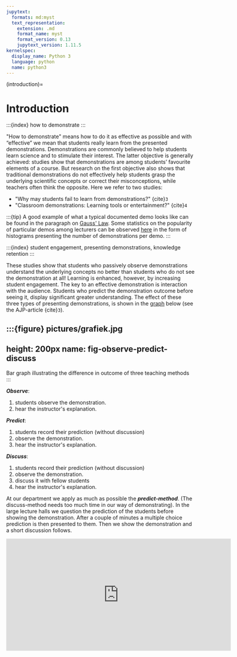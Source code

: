 ```yaml
---
jupytext:
  formats: md:myst
  text_representation:
    extension: .md
    format_name: myst
    format_version: 0.13
    jupytext_version: 1.11.5
kernelspec:
  display_name: Python 3
  language: python
  name: python3
---
```


(introduction)=

# Introduction

:::{index} how to demonstrate
:::

"How to demonstrate" means how to do it as effective as possible and with “effective” we mean that students really learn from the presented demonstrations. Demonstrations are commonly believed to help students learn science and to stimulate their interest. The latter objective is generally achieved: studies show that demonstrations are among students’ favourite elements of a course. But research on the first objective also shows that traditional demonstrations do not effectively help students grasp the underlying scientific concepts or correct their misconceptions, while teachers often think the opposite. Here we refer to two studies:

* "Why may students fail to learn from demonstrations?" {cite}`3`
* "Classroom demonstrations: Learning tools or entertainment?" {cite}`4`

:::{tip}
A good example of what a typical documented demo looks like can be found in the paragraph on [Gauss' Law](5B20-01). Some statistics on the popularity of particular demos among lecturers can be observed [here](demo-statistics) in the form of histograms presenting the number of demonstrations per demo.
:::

:::{index} student engagement, presenting demonstrations, knowledge retention
:::

These studies show that students who passively observe demonstrations understand the underlying concepts no better than students who do not see the demonstration at all! Learning is enhanced, however, by increasing student engagement. The key to an effective demonstration is interaction with the audience. Students who predict the demonstration outcome before seeing it, display significant greater understanding. The effect of these three types of presenting demonstrations, is shown in the [graph](fig-observe-predict-discuss) below (see the AJP-article {cite}`3`).

:::{figure} pictures/grafiek.jpg
---
height: 200px
name: fig-observe-predict-discuss
---
Bar graph illustrating the difference in outcome of three teaching methods
:::

***Observe***:

1. students observe the demonstration.
2. hear the instructor's explanation.

***Predict***:

1. students record their prediction (without discussion)
2. observe the demonstration.
3. hear the instructor's explanation.

***Discuss***:

1. students record their prediction (without discussion)
2. observe the demonstration.
3. discuss it with fellow students
4. hear the instructor's explanation.

At our department we apply as much as possible the ***predict-method***. (The discuss-method needs too much time in our way of demonstrating). In the large lecture halls we question the prediction of the students before showing the demonstration. After a couple of minutes a multiple choice prediction is then presented to them. Then we show the demonstration and a short discussion follows.

<iframe
    width="600"
    height="300"
    src="https://www.youtube.com/embed/yJ2Qu7IOlDs?align=center"
    frameborder="0"
    allowfullscreen
></iframe>
